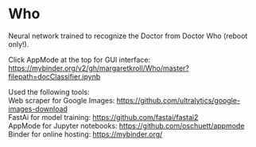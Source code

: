 # Who
Neural network trained to recognize the Doctor from Doctor Who (reboot only!). 

Click AppMode at the top for GUI interface:<br>
https://mybinder.org/v2/gh/margaretkroll/Who/master?filepath=docClassifier.ipynb


Used the following tools:<br>
Web scraper for Google Images: https://github.com/ultralytics/google-images-download<br>
FastAi for model training: https://github.com/fastai/fastai2<br>
AppMode for Jupyter notebooks: https://github.com/oschuett/appmode<br>
Binder for online hosting: https://mybinder.org/<br>
